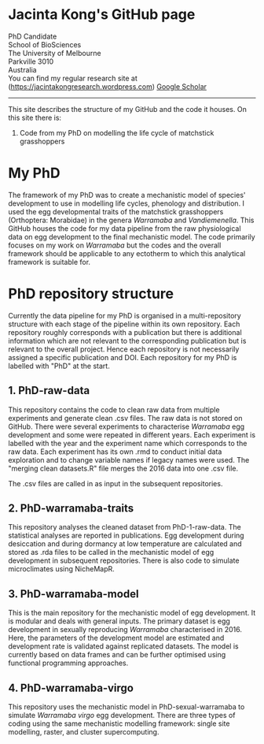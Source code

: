 # Jacinta Kong's GitHub page
PhD Candidate  
School of BioSciences   
The University of Melbourne  
Parkville 3010  
Australia  
You can find my regular research site at (https://jacintakongresearch.wordpress.com)
[Google Scholar](https://scholar.google.com.au/citations?user=EBtRPuwAAAAJ&hl=en&oi=ao)

***

This site describes the structure of my GitHub and the code it houses.
On this site there is:

1. Code from my PhD on modelling the life cycle of matchstick grasshoppers

# My PhD
The framework of my PhD was to create a mechanistic model of species' development to use in modelling life cycles, phenology and distribution. I used the egg developmental traits of the matchstick grasshoppers (Orthoptera: Morabidae) in the genera *Warramaba* and *Vandiemenella*. This GitHub houses the code for my data pipeline from the raw physiological data on egg development to the final mechanistic model. The code primarily focuses on my work on *Warramaba* but the codes and the overall framework should be applicable to any ectotherm to which this analytical framework is suitable for.

# PhD repository structure
Currently the data pipeline for my PhD is organised in a multi-repository structure with each stage of the pipeline within its own repository. Each repository roughly corresponds with a publication but there is additional information which are not relevant to the corresponding publication but is relevant to the overall project. Hence each repository is not necessarily assigned a specific publication and DOI. Each repository for my PhD is labelled with "PhD" at the start.

## 1. PhD-raw-data
This repository contains the code to clean raw data from multiple experiments and generate clean .csv files. The raw data is not stored on GitHub. There were several experiments to characterise *Warramaba* egg development and some were repeated in different years. Each experiment is labelled with the year  and the experiment name which corresponds to the raw data. Each experiment has its own .rmd to conduct initial data exploration and to change variable names if legacy names were used. The "merging clean datasets.R" file merges the 2016 data into one .csv file.

The .csv files are called in as input in the subsequent repositories.

## 2. PhD-warramaba-traits
This repository analyses the cleaned dataset from PhD-1-raw-data. The statistical analyses are reported in publications. Egg development during desiccation and during dormancy at low temperature are calculated and stored as .rda files to be called in the mechanistic model of egg development in subsequent repositories. There is also code to simulate microclimates using NicheMapR.

## 3. PhD-warramaba-model
This is the main repository for the mechanistic model of egg development. It is modular and deals with general inputs. The primary dataset is egg development in sexually reproducing *Warramaba* characterised in 2016. Here, the parameters of the development model are estimated and development rate is validated against replicated datasets. The model is currently based on data frames and can be further optimised using functional programming approaches.

## 4. PhD-warramaba-virgo
This repository uses the mechanistic model in PhD-sexual-warramaba to simulate *Warramaba virgo* egg development. There are three types of coding using the same mechanistic modelling framework: single site modelling, raster, and cluster supercomputing.
